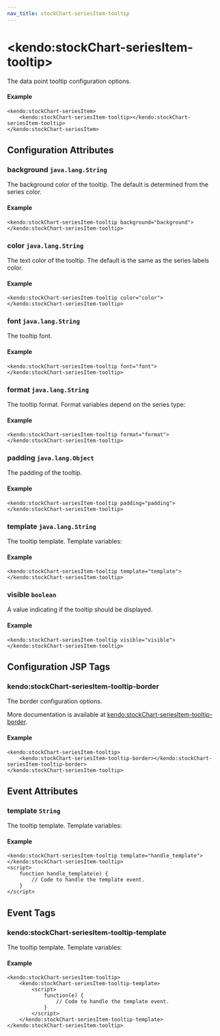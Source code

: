 ```yaml
---
nav_title: stockChart-seriesItem-tooltip
---
```


# \<kendo:stockChart-seriesItem-tooltip\>

The data point tooltip configuration options.

#### Example
    <kendo:stockChart-seriesItem>
        <kendo:stockChart-seriesItem-tooltip></kendo:stockChart-seriesItem-tooltip>
    </kendo:stockChart-seriesItem>

## Configuration Attributes

### background `java.lang.String`

The background color of the tooltip. The default is determined from the series color.

#### Example
    <kendo:stockChart-seriesItem-tooltip background="background">
    </kendo:stockChart-seriesItem-tooltip>

### color `java.lang.String`

The text color of the tooltip. The default is the same as the series labels color.

#### Example
    <kendo:stockChart-seriesItem-tooltip color="color">
    </kendo:stockChart-seriesItem-tooltip>

### font `java.lang.String`

The tooltip font.

#### Example
    <kendo:stockChart-seriesItem-tooltip font="font">
    </kendo:stockChart-seriesItem-tooltip>

### format `java.lang.String`

The tooltip format. Format variables depend on the series type:

#### Example
    <kendo:stockChart-seriesItem-tooltip format="format">
    </kendo:stockChart-seriesItem-tooltip>

### padding `java.lang.Object`

The padding of the tooltip.

#### Example
    <kendo:stockChart-seriesItem-tooltip padding="padding">
    </kendo:stockChart-seriesItem-tooltip>

### template `java.lang.String`

The tooltip template.
Template variables:

#### Example
    <kendo:stockChart-seriesItem-tooltip template="template">
    </kendo:stockChart-seriesItem-tooltip>

### visible `boolean`

A value indicating if the tooltip should be displayed.

#### Example
    <kendo:stockChart-seriesItem-tooltip visible="visible">
    </kendo:stockChart-seriesItem-tooltip>


##  Configuration JSP Tags

### kendo:stockChart-seriesItem-tooltip-border

The border configuration options.

More documentation is available at [kendo:stockChart-seriesItem-tooltip-border](/kendo-ui/api/wrappers/jsp/stockchart/seriesitem-tooltip-border).

#### Example

    <kendo:stockChart-seriesItem-tooltip>
        <kendo:stockChart-seriesItem-tooltip-border></kendo:stockChart-seriesItem-tooltip-border>
    </kendo:stockChart-seriesItem-tooltip>


## Event Attributes

### template `String`

The tooltip template.
Template variables:


#### Example
    <kendo:stockChart-seriesItem-tooltip template="handle_template">
    </kendo:stockChart-seriesItem-tooltip>
    <script>
        function handle_template(e) {
            // Code to handle the template event.
        }
    </script>

## Event Tags

### kendo:stockChart-seriesItem-tooltip-template

The tooltip template.
Template variables:


#### Example
    <kendo:stockChart-seriesItem-tooltip>
        <kendo:stockChart-seriesItem-tooltip-template>
            <script>
                function(e) {
                    // Code to handle the template event.
                }
            </script>
        </kendo:stockChart-seriesItem-tooltip-template>
    </kendo:stockChart-seriesItem-tooltip>

